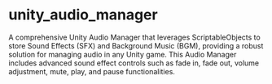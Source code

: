 # unity_audio_manager
A comprehensive Unity Audio Manager that leverages ScriptableObjects to store Sound Effects (SFX) and Background Music (BGM), providing a robust solution for managing audio in any Unity game. This Audio Manager includes advanced sound effect controls such as fade in, fade out, volume adjustment, mute, play, and pause functionalities.

